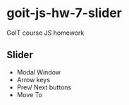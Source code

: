 # goit-js-hw-7-slider

GoIT course JS homework

## Slider

- Modal Window
- Arrow keys
- Prev/ Next buttons
- Move To
